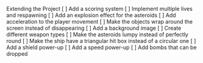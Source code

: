 Extending the Project
[ ] Add a scoring system
[ ] Implement multiple lives and respawning
[ ] Add an explosion effect for the asteroids
[ ] Add acceleration to the player movement
[ ] Make the objects wrap around the screen instead of disappearing
[ ] Add a background image
[ ] Create different weapon types
[ ] Make the asteroids lumpy instead of perfectly round
[ ] Make the ship have a triangular hit box instead of a circular one
[ ] Add a shield power-up
[ ] Add a speed power-up
[ ] Add bombs that can be dropped
